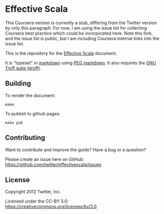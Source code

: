 # Effective Scala

This Coursera version is currently a stub, differing from the Twitter version by only this paragraph.
For now, I am using the issue list for collecting Coursera best practice which could be incorporated
here. Note this fork, and the issue list is public, but I am including Coursera internal links into the issue list.

This is the repository for the [Effective Scala](https://twitter.github.com/effectivescala/) document. 

It is "typeset" in [markdown](https://daringfireball.net/projects/markdown/) using [PEG markdown](https://github.com/jgm/peg-markdown). It also requires the [GNU Troff suite (groff)](https://www.gnu.org/software/groff/).

## Building

To render the document:

	make
	
To publish to github pages:

	make pub
	
## Contributing

Want to contribute and improve the guide? Have a bug or a question? 

Please create an issue here on GitHub: https://github.com/twitter/effectivescala/issues

## License

Copyright 2012 Twitter, Inc.

Licensed under the CC-BY 3.0: https://creativecommons.org/licenses/by/3.0	

